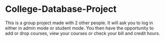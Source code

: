 # College-Database-Project
This is a group project made with 2 other people. It will ask you to log in either in admin mode or student mode. You then have the opportunity to add or drop courses, view your courses or check your bill and credit hours.
